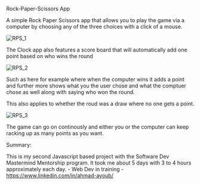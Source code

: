 Rock-Paper-Scissors App

A simple Rock Paper Scissors app that allows you to play the game via a computer by choosing any of the three choices with a click of a mouse.

![RPS_1](https://user-images.githubusercontent.com/107888495/226220200-8a2060dc-96ab-416d-b468-b51af130a85b.png)

The Clock app also features a score board that will automatically add one point based on who wins the round 

![RPS_2](https://user-images.githubusercontent.com/107888495/226220291-46899555-e13e-4a7b-a799-1cd72e29cc27.png)

Such as here for example where when the computer wins it adds a point and further more shows what you the user chose and what the comptuer chose as well along with saying who won the round.

This also applies to whether the roud was a draw where no one gets a point.

![RPS_3](https://user-images.githubusercontent.com/107888495/226220420-62f33e67-c1e5-41c2-82ff-96c65a7c505f.png)

The game can go on continously and either you or the computer can keep racking up as many points as you want.

Summary:

This is my second Javascript based project with the Software Dev Mastermind Mentorship program. It took me about 5 days with 3 to 4 hours approximately each day.  - Web Dev in training -  https://www.linkedin.com/in/ahmad-ayoub/
